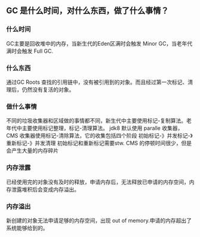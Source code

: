 ## GC 是什么时间，对什么东西，做了什么事情？
### 什么时间
GC主要是回收堆中的内存，当新生代的Eden区满时会触发 Minor GC，当老年代满时会触发 Full GC.
### 什么东西
通过GC Roots 查找的引用链中，没有被引用到的对象。而且经过第一次标记、清理后，仍然没有复活的对象。
### 做什么事情
不同的垃圾收集器和区域做的事情都不同，新生代中主要使用标记-复制算法。老年代中主要使用标记整理，标记-清理算法。
jdk8 默认使用 paralle 收集器，
CMS 收集器使用标记-清除算法，它的收集包括四个阶段 初始标记-》并发标记-》重新标记-》并发清理
初始标记和重新标记需要stw. CMS 的停顿时间很少，但是会产生大量的内存碎片


### 内存泄露
已经使用完的对象没有及时的释放，申请内存后，无法释放已申请的内存空间，内存泄露堆积后会变成内存溢出。

### 内存溢出
新创建的对象无法申请足够的内存空间，出现 out of memory.申请的内存超出了系统能够给到的。